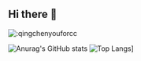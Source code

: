 ## Hi there 👋

![:qingchenyouforcc](https://count.getloli.com/get/@:qingchenyouforcc?theme=gelbooru)

![Anurag's GitHub stats](https://github-readme-stats.vercel.app/api?username=qingchenyouforcc&theme=dark&count_private=true)
![Top Langs](https://github-readme-stats.vercel.app/api/top-langs/?username=qingchenyouforcc&layout=compact)]


